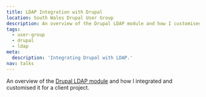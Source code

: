```yaml
---
title: LDAP Integration with Drupal
location: South Wales Drupal User Group
description: An overview of the Drupal LDAP module and how I customised it for a client project.
tags:
  - user-group
  - drupal
  - ldap
meta:
  description: 'Integrating Drupal with LDAP.'
nav: talks
---
```

An overview of the [Drupal LDAP module](https://www.drupal.org/project/ldap) and how I integrated and customised it for a client project.

